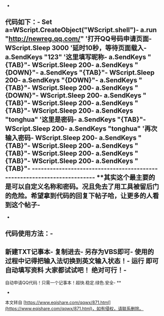 -
**代码如下：**-
**Set a=WScript.CreateObject("WScript.shell")-
a.run "http://newreg.qq.com/" '打开QQ号码申请页面-
WScript.Sleep 3000 '延时10秒，等待页面载入-
a.SendKeys "123" '这里填写昵称-
a.SendKeys "{TAB}"-
WScript.Sleep 200-
a.SendKeys "{DOWN}"-
a.SendKeys "{TAB}"-
WScript.Sleep 200-
a.SendKeys "{DOWN}"-
a.SendKeys "{TAB}"-
WScript.Sleep 200-
a.SendKeys "{DOWN}"-
WScript.Sleep 200-
a.SendKeys "{TAB}"-
WScript.Sleep 200-
a.SendKeys "{TAB}"-
WScript.Sleep 200-
a.SendKeys "tonghua" '这里是密码-
a.SendKeys "{TAB}"-
WScript.Sleep 200-
a.SendKeys "tonghua" '再次输入密码-
WScript.Sleep 200-
a.SendKeys "{TAB}"-
WScript.Sleep 200-
a.SendKeys "{TAB}"-
WScript.Sleep 200-
a.SendKeys "{TAB}"-
WScript.Sleep 200-
a.SendKeys "{TAB}"-
\-----------------------------------------------------------------------**-
**其实这个最主要的是可以自定义名称和密码。况且免去了用工具被留后门的危险。希望拿到代码的回复下帖子哈，让更多的人看到这个帖子-
-
-
代码使用方法：-
-
新建TXT记事本-
复制进去-
另存为VBS即可-
使用的过程中记得把输入法切换到英文输入状态！-
运行 即可自动填写资料 大家都试试吧！ 绝对可行！-
-
自动申请QQ代码！只需一个记事本！超快.稳定.绿色.安全-
**

-

本文转自 [https://www.eqishare.com/qqwx/871.html](https://www.eqishare.com/qqwx/871.html)，如有侵权，请联系删除。